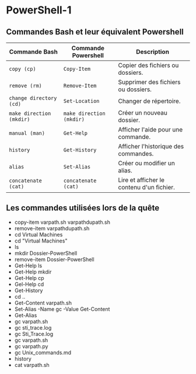 # PowerShell-1

## Commandes Bash et leur équivalent Powershell

| **Commande Bash** | **Commande Powershell** | **Description**                  |
|--------------------|--------------------------|----------------------------------|
| `copy (cp)`              | `Copy-Item`             | Copier des fichiers ou dossiers. |
| `remove (rm)`              | `Remove-Item`           | Supprimer des fichiers ou dossiers. |
| `change directory (cd)`              | `Set-Location`                    | Changer de répertoire.           |
| `make direction (mkdir)`           | `make direction (mkdir)`                 | Créer un nouveau dossier. |
| `manual (man)`             | `Get-Help`              | Afficher l'aide pour une commande. |
| `history`         | `Get-History`           | Afficher l'historique des commandes. |
| `alias`           | `Set-Alias`             | Créer ou modifier un alias.      |
| `concatenate (cat)`             | `concatenate (cat)`                   | Lire et afficher le contenu d'un fichier. |

## Les commandes utilisées lors de la quête

- copy-item varpath.sh varpathdupath.sh
- remove-item varpathdupath.sh
- cd Virtual Machines
- cd "Virtual Machines"
- ls
- mkdir Dossier-PowerShell
- remove-item Dossier-PowerShell
- Get-Help ls
- Get-Help mkdir
- Get-Help cp
- Gel-Help cd
- Get-History
- cd ..
- Get-Content varpath.sh
- Set-Alias -Name gc -Value Get-Content
- Get-Alias
- gc varpath.sh
- gc sti_trace.log
- gc Sti_Trace.log
- gc varpath.sh
- gc varpath.py
- gc Unix_commands.md
- history
- cat varpath.sh

